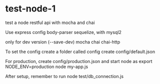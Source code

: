 # test-node-1
test a node restful api with mocha and chai

Use
express
config
body-parser
sequelize, with mysql2

only for dev version (--save-dev)
mocha
chai
chai-http

To set the config
create a folder called config
create config/default.json

For production, create config/production.json and start node as
export NODE_ENV=production
node my-app.js

After setup, remember to run node test/db_connection.js

